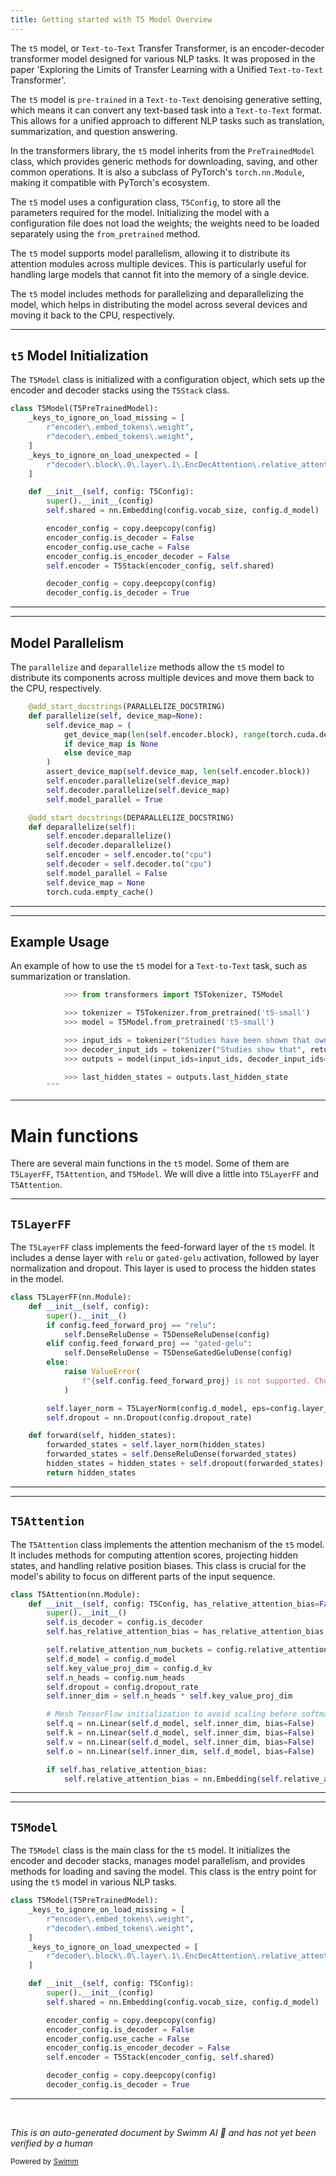 ```yaml
---
title: Getting started with T5 Model Overview
---
```

The <SwmToken path="src/transformers/models/t5/modeling_t5.py" pos="1340:12:12" line-data="            &gt;&gt;&gt; tokenizer = T5Tokenizer.from_pretrained(&#39;t5-small&#39;)">`t5`</SwmToken> model, or <SwmToken path="src/transformers/models/t5/modeling_t5.py" pos="1068:32:36" line-data="    The T5 model was proposed in `Exploring the Limits of Transfer Learning with a Unified Text-to-Text Transformer">`Text-to-Text`</SwmToken> Transfer Transformer, is an encoder-decoder transformer model designed for various NLP tasks. It was proposed in the paper 'Exploring the Limits of Transfer Learning with a Unified <SwmToken path="src/transformers/models/t5/modeling_t5.py" pos="1068:32:36" line-data="    The T5 model was proposed in `Exploring the Limits of Transfer Learning with a Unified Text-to-Text Transformer">`Text-to-Text`</SwmToken> Transformer'.

The <SwmToken path="src/transformers/models/t5/modeling_t5.py" pos="1340:12:12" line-data="            &gt;&gt;&gt; tokenizer = T5Tokenizer.from_pretrained(&#39;t5-small&#39;)">`t5`</SwmToken> model is <SwmToken path="src/transformers/models/t5/modeling_t5.py" pos="1070:36:38" line-data="    Michael Matena, Yanqi Zhou, Wei Li, Peter J. Liu. It&#39;s an encoder decoder transformer pre-trained in a text-to-text">`pre-trained`</SwmToken> in a <SwmToken path="src/transformers/models/t5/modeling_t5.py" pos="1068:32:36" line-data="    The T5 model was proposed in `Exploring the Limits of Transfer Learning with a Unified Text-to-Text Transformer">`Text-to-Text`</SwmToken> denoising generative setting, which means it can convert any text-based task into a <SwmToken path="src/transformers/models/t5/modeling_t5.py" pos="1068:32:36" line-data="    The T5 model was proposed in `Exploring the Limits of Transfer Learning with a Unified Text-to-Text Transformer">`Text-to-Text`</SwmToken> format. This allows for a unified approach to different NLP tasks such as translation, summarization, and question answering.

In the transformers library, the <SwmToken path="src/transformers/models/t5/modeling_t5.py" pos="1340:12:12" line-data="            &gt;&gt;&gt; tokenizer = T5Tokenizer.from_pretrained(&#39;t5-small&#39;)">`t5`</SwmToken> model inherits from the <SwmToken path="src/transformers/models/t5/modeling_t5.py" pos="43:7:7" line-data="from ...modeling_utils import PreTrainedModel, find_pruneable_heads_and_indices, prune_linear_layer">`PreTrainedModel`</SwmToken> class, which provides generic methods for downloading, saving, and other common operations. It is also a subclass of PyTorch's <SwmToken path="src/transformers/models/t5/modeling_t5.py" pos="180:4:8" line-data="# - torch.nn.Module for the layers and">`torch.nn.Module`</SwmToken>, making it compatible with PyTorch's ecosystem.

The <SwmToken path="src/transformers/models/t5/modeling_t5.py" pos="1340:12:12" line-data="            &gt;&gt;&gt; tokenizer = T5Tokenizer.from_pretrained(&#39;t5-small&#39;)">`t5`</SwmToken> model uses a configuration class, <SwmToken path="src/transformers/models/t5/modeling_t5.py" pos="306:11:11" line-data="    def __init__(self, config: T5Config, has_relative_attention_bias=False):">`T5Config`</SwmToken>, to store all the parameters required for the model. Initializing the model with a configuration file does not load the weights; the weights need to be loaded separately using the <SwmToken path="src/transformers/models/t5/modeling_t5.py" pos="1340:9:9" line-data="            &gt;&gt;&gt; tokenizer = T5Tokenizer.from_pretrained(&#39;t5-small&#39;)">`from_pretrained`</SwmToken> method.

The <SwmToken path="src/transformers/models/t5/modeling_t5.py" pos="1340:12:12" line-data="            &gt;&gt;&gt; tokenizer = T5Tokenizer.from_pretrained(&#39;t5-small&#39;)">`t5`</SwmToken> model supports model parallelism, allowing it to distribute its attention modules across multiple devices. This is particularly useful for handling large models that cannot fit into the memory of a single device.

The <SwmToken path="src/transformers/models/t5/modeling_t5.py" pos="1340:12:12" line-data="            &gt;&gt;&gt; tokenizer = T5Tokenizer.from_pretrained(&#39;t5-small&#39;)">`t5`</SwmToken> model includes methods for parallelizing and deparallelizing the model, which helps in distributing the model across several devices and moving it back to the CPU, respectively.

<SwmSnippet path="/src/transformers/models/t5/modeling_t5.py" line="1238">

---

## <SwmToken path="src/transformers/models/t5/modeling_t5.py" pos="1340:12:12" line-data="            &gt;&gt;&gt; tokenizer = T5Tokenizer.from_pretrained(&#39;t5-small&#39;)">`t5`</SwmToken> Model Initialization

The <SwmToken path="src/transformers/models/t5/modeling_t5.py" pos="1238:2:2" line-data="class T5Model(T5PreTrainedModel):">`T5Model`</SwmToken> class is initialized with a configuration object, which sets up the encoder and decoder stacks using the <SwmToken path="src/transformers/models/t5/modeling_t5.py" pos="1255:7:7" line-data="        self.encoder = T5Stack(encoder_config, self.shared)">`T5Stack`</SwmToken> class.

```python
class T5Model(T5PreTrainedModel):
    _keys_to_ignore_on_load_missing = [
        r"encoder\.embed_tokens\.weight",
        r"decoder\.embed_tokens\.weight",
    ]
    _keys_to_ignore_on_load_unexpected = [
        r"decoder\.block\.0\.layer\.1\.EncDecAttention\.relative_attention_bias\.weight",
    ]

    def __init__(self, config: T5Config):
        super().__init__(config)
        self.shared = nn.Embedding(config.vocab_size, config.d_model)

        encoder_config = copy.deepcopy(config)
        encoder_config.is_decoder = False
        encoder_config.use_cache = False
        encoder_config.is_encoder_decoder = False
        self.encoder = T5Stack(encoder_config, self.shared)

        decoder_config = copy.deepcopy(config)
        decoder_config.is_decoder = True
```

---

</SwmSnippet>

<SwmSnippet path="/src/transformers/models/t5/modeling_t5.py" line="1269">

---

## Model Parallelism

The <SwmToken path="src/transformers/models/t5/modeling_t5.py" pos="1270:3:3" line-data="    def parallelize(self, device_map=None):">`parallelize`</SwmToken> and <SwmToken path="src/transformers/models/t5/modeling_t5.py" pos="1282:3:3" line-data="    def deparallelize(self):">`deparallelize`</SwmToken> methods allow the <SwmToken path="src/transformers/models/t5/modeling_t5.py" pos="1340:12:12" line-data="            &gt;&gt;&gt; tokenizer = T5Tokenizer.from_pretrained(&#39;t5-small&#39;)">`t5`</SwmToken> model to distribute its components across multiple devices and move them back to the CPU, respectively.

```python
    @add_start_docstrings(PARALLELIZE_DOCSTRING)
    def parallelize(self, device_map=None):
        self.device_map = (
            get_device_map(len(self.encoder.block), range(torch.cuda.device_count()))
            if device_map is None
            else device_map
        )
        assert_device_map(self.device_map, len(self.encoder.block))
        self.encoder.parallelize(self.device_map)
        self.decoder.parallelize(self.device_map)
        self.model_parallel = True

    @add_start_docstrings(DEPARALLELIZE_DOCSTRING)
    def deparallelize(self):
        self.encoder.deparallelize()
        self.decoder.deparallelize()
        self.encoder = self.encoder.to("cpu")
        self.decoder = self.decoder.to("cpu")
        self.model_parallel = False
        self.device_map = None
        torch.cuda.empty_cache()
```

---

</SwmSnippet>

<SwmSnippet path="/src/transformers/models/t5/modeling_t5.py" line="1338">

---

## Example Usage

An example of how to use the <SwmToken path="src/transformers/models/t5/modeling_t5.py" pos="1340:12:12" line-data="            &gt;&gt;&gt; tokenizer = T5Tokenizer.from_pretrained(&#39;t5-small&#39;)">`t5`</SwmToken> model for a <SwmToken path="src/transformers/models/t5/modeling_t5.py" pos="1068:32:36" line-data="    The T5 model was proposed in `Exploring the Limits of Transfer Learning with a Unified Text-to-Text Transformer">`Text-to-Text`</SwmToken> task, such as summarization or translation.

```python
            >>> from transformers import T5Tokenizer, T5Model

            >>> tokenizer = T5Tokenizer.from_pretrained('t5-small')
            >>> model = T5Model.from_pretrained('t5-small')

            >>> input_ids = tokenizer("Studies have been shown that owning a dog is good for you", return_tensors="pt").input_ids  # Batch size 1
            >>> decoder_input_ids = tokenizer("Studies show that", return_tensors="pt").input_ids  # Batch size 1
            >>> outputs = model(input_ids=input_ids, decoder_input_ids=decoder_input_ids)

            >>> last_hidden_states = outputs.last_hidden_state
        """
```

---

</SwmSnippet>

# Main functions

There are several main functions in the <SwmToken path="src/transformers/models/t5/modeling_t5.py" pos="1340:12:12" line-data="            &gt;&gt;&gt; tokenizer = T5Tokenizer.from_pretrained(&#39;t5-small&#39;)">`t5`</SwmToken> model. Some of them are <SwmToken path="src/transformers/models/t5/modeling_t5.py" pos="283:2:2" line-data="class T5LayerFF(nn.Module):">`T5LayerFF`</SwmToken>, <SwmToken path="src/transformers/models/t5/modeling_t5.py" pos="305:2:2" line-data="class T5Attention(nn.Module):">`T5Attention`</SwmToken>, and <SwmToken path="src/transformers/models/t5/modeling_t5.py" pos="1238:2:2" line-data="class T5Model(T5PreTrainedModel):">`T5Model`</SwmToken>. We will dive a little into <SwmToken path="src/transformers/models/t5/modeling_t5.py" pos="283:2:2" line-data="class T5LayerFF(nn.Module):">`T5LayerFF`</SwmToken> and <SwmToken path="src/transformers/models/t5/modeling_t5.py" pos="305:2:2" line-data="class T5Attention(nn.Module):">`T5Attention`</SwmToken>.

<SwmSnippet path="/src/transformers/models/t5/modeling_t5.py" line="283">

---

## <SwmToken path="src/transformers/models/t5/modeling_t5.py" pos="283:2:2" line-data="class T5LayerFF(nn.Module):">`T5LayerFF`</SwmToken>

The <SwmToken path="src/transformers/models/t5/modeling_t5.py" pos="283:2:2" line-data="class T5LayerFF(nn.Module):">`T5LayerFF`</SwmToken> class implements the feed-forward layer of the <SwmToken path="src/transformers/models/t5/modeling_t5.py" pos="1340:12:12" line-data="            &gt;&gt;&gt; tokenizer = T5Tokenizer.from_pretrained(&#39;t5-small&#39;)">`t5`</SwmToken> model. It includes a dense layer with <SwmToken path="src/transformers/models/t5/modeling_t5.py" pos="286:10:10" line-data="        if config.feed_forward_proj == &quot;relu&quot;:">`relu`</SwmToken> or <SwmToken path="src/transformers/models/t5/modeling_t5.py" pos="288:10:12" line-data="        elif config.feed_forward_proj == &quot;gated-gelu&quot;:">`gated-gelu`</SwmToken> activation, followed by layer normalization and dropout. This layer is used to process the hidden states in the model.

```python
class T5LayerFF(nn.Module):
    def __init__(self, config):
        super().__init__()
        if config.feed_forward_proj == "relu":
            self.DenseReluDense = T5DenseReluDense(config)
        elif config.feed_forward_proj == "gated-gelu":
            self.DenseReluDense = T5DenseGatedGeluDense(config)
        else:
            raise ValueError(
                f"{self.config.feed_forward_proj} is not supported. Choose between `relu` and `gated-gelu`"
            )

        self.layer_norm = T5LayerNorm(config.d_model, eps=config.layer_norm_epsilon)
        self.dropout = nn.Dropout(config.dropout_rate)

    def forward(self, hidden_states):
        forwarded_states = self.layer_norm(hidden_states)
        forwarded_states = self.DenseReluDense(forwarded_states)
        hidden_states = hidden_states + self.dropout(forwarded_states)
        return hidden_states
```

---

</SwmSnippet>

<SwmSnippet path="/src/transformers/models/t5/modeling_t5.py" line="305">

---

## <SwmToken path="src/transformers/models/t5/modeling_t5.py" pos="305:2:2" line-data="class T5Attention(nn.Module):">`T5Attention`</SwmToken>

The <SwmToken path="src/transformers/models/t5/modeling_t5.py" pos="305:2:2" line-data="class T5Attention(nn.Module):">`T5Attention`</SwmToken> class implements the attention mechanism of the <SwmToken path="src/transformers/models/t5/modeling_t5.py" pos="1340:12:12" line-data="            &gt;&gt;&gt; tokenizer = T5Tokenizer.from_pretrained(&#39;t5-small&#39;)">`t5`</SwmToken> model. It includes methods for computing attention scores, projecting hidden states, and handling relative position biases. This class is crucial for the model's ability to focus on different parts of the input sequence.

```python
class T5Attention(nn.Module):
    def __init__(self, config: T5Config, has_relative_attention_bias=False):
        super().__init__()
        self.is_decoder = config.is_decoder
        self.has_relative_attention_bias = has_relative_attention_bias

        self.relative_attention_num_buckets = config.relative_attention_num_buckets
        self.d_model = config.d_model
        self.key_value_proj_dim = config.d_kv
        self.n_heads = config.num_heads
        self.dropout = config.dropout_rate
        self.inner_dim = self.n_heads * self.key_value_proj_dim

        # Mesh TensorFlow initialization to avoid scaling before softmax
        self.q = nn.Linear(self.d_model, self.inner_dim, bias=False)
        self.k = nn.Linear(self.d_model, self.inner_dim, bias=False)
        self.v = nn.Linear(self.d_model, self.inner_dim, bias=False)
        self.o = nn.Linear(self.inner_dim, self.d_model, bias=False)

        if self.has_relative_attention_bias:
            self.relative_attention_bias = nn.Embedding(self.relative_attention_num_buckets, self.n_heads)
```

---

</SwmSnippet>

<SwmSnippet path="/src/transformers/models/t5/modeling_t5.py" line="1238">

---

## <SwmToken path="src/transformers/models/t5/modeling_t5.py" pos="1238:2:2" line-data="class T5Model(T5PreTrainedModel):">`T5Model`</SwmToken>

The <SwmToken path="src/transformers/models/t5/modeling_t5.py" pos="1238:2:2" line-data="class T5Model(T5PreTrainedModel):">`T5Model`</SwmToken> class is the main class for the <SwmToken path="src/transformers/models/t5/modeling_t5.py" pos="1340:12:12" line-data="            &gt;&gt;&gt; tokenizer = T5Tokenizer.from_pretrained(&#39;t5-small&#39;)">`t5`</SwmToken> model. It initializes the encoder and decoder stacks, manages model parallelism, and provides methods for loading and saving the model. This class is the entry point for using the <SwmToken path="src/transformers/models/t5/modeling_t5.py" pos="1340:12:12" line-data="            &gt;&gt;&gt; tokenizer = T5Tokenizer.from_pretrained(&#39;t5-small&#39;)">`t5`</SwmToken> model in various NLP tasks.

```python
class T5Model(T5PreTrainedModel):
    _keys_to_ignore_on_load_missing = [
        r"encoder\.embed_tokens\.weight",
        r"decoder\.embed_tokens\.weight",
    ]
    _keys_to_ignore_on_load_unexpected = [
        r"decoder\.block\.0\.layer\.1\.EncDecAttention\.relative_attention_bias\.weight",
    ]

    def __init__(self, config: T5Config):
        super().__init__(config)
        self.shared = nn.Embedding(config.vocab_size, config.d_model)

        encoder_config = copy.deepcopy(config)
        encoder_config.is_decoder = False
        encoder_config.use_cache = False
        encoder_config.is_encoder_decoder = False
        self.encoder = T5Stack(encoder_config, self.shared)

        decoder_config = copy.deepcopy(config)
        decoder_config.is_decoder = True
```

---

</SwmSnippet>

&nbsp;

*This is an auto-generated document by Swimm AI 🌊 and has not yet been verified by a human*

<SwmMeta version="3.0.0" repo-id="Z2l0aHViJTNBJTNBdHJhbnNmb3JtZXJzJTNBJTNBc2h1anV1dQ==" repo-name="transformers"><sup>Powered by [Swimm](/)</sup></SwmMeta>
